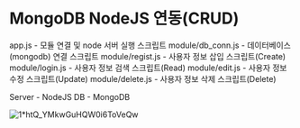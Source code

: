 # MongoDB NodeJS 연동(CRUD)

app.js - 모듈 연결 및 node 서버 실행 스크립트
module/db_conn.js - 데이터베이스(mongodb) 연결 스크립트
module/regist.js - 사용자 정보 삽입 스크립트(Create)
module/login.js - 사용자 정보 검색 스크립트(Read)
module/edit.js - 사용자 정보 수정 스크립트(Update)
module/delete.js - 사용자 정보 삭제 스크립트(Delete)

Server - NodeJS
DB - MongoDB

![1*htQ_YMkwGuHQW0i6ToVeQw](https://user-images.githubusercontent.com/46413981/156226308-aece528f-873b-43ad-a8a9-c4460f3001f0.png)
